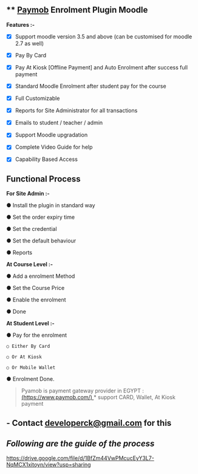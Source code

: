 
  
  

## ** **[Paymob](https://www.paymob.com/) Enrolment Plugin Moodle**

**Features :-**

 - [x] Support moodle version 3.5 and above (can be customised for
       moodle 2.7 as well)
       
  - [x] Pay By Card
       
  - [x]  Pay At Kiosk [Offline Payment] and Auto Enrolment after success
       full payment

- [x] Standard Moodle Enrolment after student pay for the course

- [x] Full Customizable

- [x] Reports for Site Administrator for all transactions

- [x] Emails to student / teacher / admin

- [x] Support Moodle upgradation

- [x] Complete Video Guide for help

- [x] Capability Based Access

## Functional Process

**For Site Admin :-**

● Install the plugin in standard way

● Set the order expiry time

● Set the credential

● Set the default behaviour

● Reports

**At Course Level :-**

● Add a enrolment Method

● Set the Course Price

● Enable the enrolment

● Done

**At Student Level :-**

● Pay for the enrolment

	○ Either By Card

	○ Or At Kiosk
	
	○ Or Mobile Wallet
● Enrolment Done.


> Pyamob is payment gateway provider in EGYPT :
> [(https://www.paymob.com/) ](https://www.paymob.com/)
	* support CARD, Wallet, At Kiosk payment

## - Contact developerck@gmail.com for this

## *Following are the guide of the process*


https://drive.google.com/file/d/1BfZm44VwPMcucEyY3L7-NqMCX1xitoyn/view?usp=sharing
